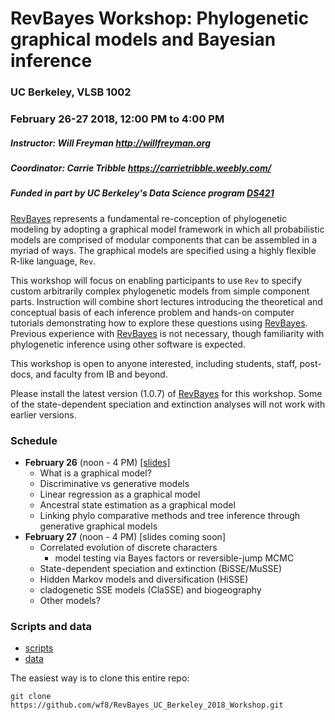 
# RevBayes Workshop: Phylogenetic graphical models and Bayesian inference
### UC Berkeley, VLSB 1002
### February 26-27 2018, 12:00 PM to 4:00 PM
##### Instructor: Will Freyman <http://willfreyman.org>
##### Coordinator: Carrie Tribble <https://carrietribble.weebly.com/>
##### Funded in part by UC Berkeley's Data Science program [DS421](http://ds421.berkeley.edu/)

[RevBayes](http://revbayes.com) represents a fundamental re-conception of phylogenetic modeling by adopting a graphical model framework in
which all probabilistic models are comprised of modular components that can be assembled in a myriad of ways. 
The graphical models are specified using a highly flexible R-like language, `Rev`. 

This workshop will focus on enabling participants to use `Rev` to specify custom arbitrarily complex phylogenetic models from simple component parts. 
Instruction will combine short lectures introducing the theoretical and conceptual basis of each inference problem and hands-on computer tutorials 
demonstrating how to explore these questions using [RevBayes](http://revbayes.com). 
Previous experience with [RevBayes](http://revbayes.com) is not necessary, though familiarity with phylogenetic inference using other software is expected.

This workshop is open to anyone interested, including students, staff, post-docs, and faculty from IB and beyond. 

Please install the latest version (1.0.7) of [RevBayes](http://revbayes.com) for this workshop. Some of the state-dependent speciation and extinction analyses will not work with earlier versions.

### Schedule

* **February 26** (noon - 4 PM) [[slides]](https://raw.githubusercontent.com/wf8/RevBayes_UC_Berkeley_2018_Workshop/master/slides/Freyman_RevBayes_Graphical_Models.pdf)
    - What is a graphical model?
    - Discriminative vs generative models
    - Linear regression as a graphical model
    - Ancestral state estimation as a graphical model
    - Linking phylo comparative methods and tree inference through generative graphical models
* **February 27** (noon - 4 PM) [slides coming soon]
    - Correlated evolution of discrete characters 
        - model testing via Bayes factors or reversible-jump MCMC
    - State-dependent speciation and extinction (BiSSE/MuSSE)
    - Hidden Markov models and diversification (HiSSE)
    - cladogenetic SSE models (ClaSSE) and biogeography
    - Other models?

### Scripts and data
* [scripts](https://github.com/wf8/RevBayes_UC_Berkeley_2018_Workshop/tree/master/src)
* [data](https://github.com/wf8/RevBayes_UC_Berkeley_2018_Workshop/tree/master/data)

The easiest way is to clone this entire repo:
```
git clone https://github.com/wf8/RevBayes_UC_Berkeley_2018_Workshop.git
```

